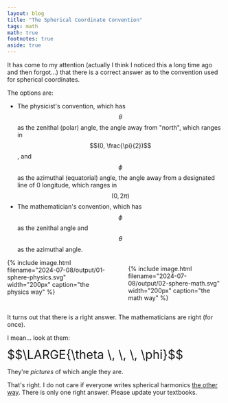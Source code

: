 ```yaml
---
layout: blog
title: "The Spherical Coordinate Convention"
tags: math
math: true
footnotes: true
aside: true
---
```


It has come to my attention (actually I think I noticed this a long time ago and then forgot...) that there is a correct answer as to the convention used for spherical coordinates.

The options are:

* The physicist's convention, which has $$\theta$$ as the zenithal (polar) angle, the angle away from "north", which ranges in $$(0, \frac{\pi}{2})$$, and $$\phi$$ as the azimuthal (equatorial) angle, the angle away from a designated line of 0 longitude, which ranges in $$(0, 2 \pi)$$
* The mathematician's convention, which has $$\phi$$ as the zenithal angle and $$\theta$$ as the azimuthal angle.

<div style="display: flex; justify-content: center; gap: 10%">
{% include image.html filename="2024-07-08/output/01-sphere-physics.svg" width="200px" caption="the physics way" %}

{% include image.html filename="2024-07-08/output/02-sphere-math.svg" width="200px" caption="the math way" %}
</div>

It turns out that there is a right answer. The mathematicians are right (for once). 

I mean... look at them:

<div style="font-size: 2em;">
$$\LARGE{\theta \, \, \, \phi}$$
</div>

They're _pictures_ of which angle they are.


That's right. I do not care if everyone writes spherical harmonics [the other way](https://bridge.math.oregonstate.edu/papers/spherical.pdf). There is only one right answer. Please update your textbooks.